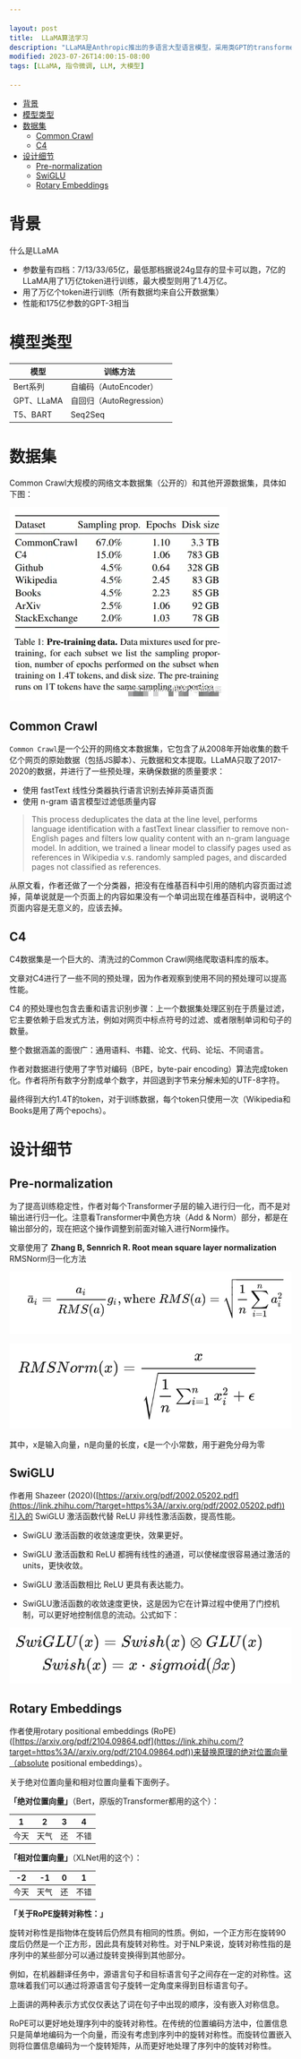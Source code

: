 ```yaml
---

layout: post
title:  LLaMA算法学习
description: "LLaMA是Anthropic推出的多语言大型语言模型，采用类GPT的transformer架构，但相比GPT更高效，计算资源需求更低。总体而言，LLaMA通过更高效的模型设计，实现了多语言理解的高性能计算，降低了资源门槛，为语言模型的应用普及提供了可能。"
modified: 2023-07-26T14:00:15-08:00
tags: [LLaMA, 指令微调, LLM, 大模型] 

---
```


* [背景](#背景)
* [模型类型](#模型类型)
* [数据集](#数据集)
   * [Common Crawl](#common-crawl)
   * [C4](#c4)
* [设计细节](#设计细节)
   * [Pre-normalization](#pre-normalization)
   * [SwiGLU](#swiglu)
   * [Rotary Embeddings](#rotary-embeddings)



# 背景

什么是LLaMA

- 参数量有四档：7/13/33/65亿，最低那档据说24g显存的显卡可以跑，7亿的LLaMA用了1万亿token进行训练，最大模型则用了1.4万亿。
- 用了万亿个token进行训练（所有数据均来自公开数据集）
- 性能和175亿参数的GPT-3相当



# 模型类型

| 模型       | 训练方法                 |
| ---------- | ------------------------ |
| Bert系列   | 自编码（AutoEncoder）    |
| GPT、LLaMA | 自回归（AutoRegression） |
| T5、BART   | Seq2Seq                  |

# 数据集

Common Crawl大规模的网络文本数据集（公开的）和其他开源数据集，具体如下图：

![img](./images/00/00_llama.png)



## Common Crawl

`Common Crawl`是一个公开的网络文本数据集，它包含了从2008年开始收集的数千亿个网页的原始数据（包括JS脚本）、元数据和文本提取。LLaMA只取了2017-2020的数据，并进行了一些预处理，来确保数据的质量要求：

- 使用 fastText 线性分类器执行语言识别去掉非英语页面
- 使用 n-gram 语言模型过滤低质量内容

> This process deduplicates the data at the line level, performs language identification with a fastText linear classifier to remove non-English pages and filters low quality content with an n-gram language model. In addition, we trained a linear model to classify pages used as references in Wikipedia v.s. randomly sampled pages, and discarded pages not classified as references.

从原文看，作者还做了一个分类器，把没有在维基百科中引用的随机内容页面过滤掉，简单说就是一个页面上的内容如果没有一个单词出现在维基百科中，说明这个页面内容是无意义的，应该去掉。

## C4

C4数据集是一个巨大的、清洗过的Common Crawl网络爬取语料库的版本。

文章对C4进行了一些不同的预处理，因为作者观察到使用不同的预处理可以提高性能。

C4 的预处理也包含去重和语言识别步骤：上一个数据集处理区别在于质量过滤，它主要依赖于启发式方法，例如对网页中标点符号的过滤、或者限制单词和句子的数量。

整个数据涵盖的面很广：通用语料、书籍、论文、代码、论坛、不同语言。

作者对数据进行使用了字节对编码（BPE，byte-pair encoding）算法完成token化。作者将所有数字分割成单个数字，并回退到字节来分解未知的UTF-8字符。

最终得到大约1.4T的token，对于训练数据，每个token只使用一次（Wikipedia和Books是用了两个epochs）。



# 设计细节

## Pre-normalization

为了提高训练稳定性，作者对每个Transformer子层的输入进行归一化，而不是对输出进行归一化。注意看Transformer中黄色方块（Add & Norm）部分，都是在输出部分的，现在把这个操作调整到前面对输入进行Norm操作。

文章使用了  **Zhang B, Sennrich R. Root mean square layer normalization**  RMSNorm归一化方法



![img](./images/00/01_llama.png)

![img](./images/00/002_llama.png)



其中，x是输入向量，n是向量的长度，ϵ是一个小常数，用于避免分母为零





## SwiGLU

作者用 Shazeer (2020)([https://arxiv.org/pdf/2002.05202.pdf](https://link.zhihu.com/?target=https%3A//arxiv.org/pdf/2002.05202.pdf))引入的 SwiGLU 激活函数代替 ReLU 非线性激活函数，提高性能。

- SwiGLU 激活函数的收敛速度更快，效果更好。

- SwiGLU 激活函数和 ReLU 都拥有线性的通道，可以使梯度很容易通过激活的units，更快收敛。
- SwiGLU 激活函数相比 ReLU 更具有表达能力。
- SwiGLU激活函数的收敛速度更快，这是因为它在计算过程中使用了门控机制，可以更好地控制信息的流动。公式如下：

![img](./images/00/003_llama.png)



## Rotary Embeddings

作者使用rotary positional embeddings (RoPE)([https://arxiv.org/pdf/2104.09864.pdf](https://link.zhihu.com/?target=https%3A//arxiv.org/pdf/2104.09864.pdf))来替换原理的绝对位置向量（absolute positional embeddings）。

关于绝对位置向量和相对位置向量看下面例子。

**「绝对位置向量」**（Bert，原版的Transformer都用的这个）：

| 1    | 2    | 3    | 4    |
| ---- | ---- | ---- | ---- |
| 今天 | 天气 | 还   | 不错 |

**「相对位置向量」**（XLNet用的这个）：

| -2   | -1   | 0    | 1    |
| ---- | ---- | ---- | ---- |
| 今天 | 天气 | 还   | 不错 |

**「关于RoPE旋转对称性：」**

旋转对称性是指物体在旋转后仍然具有相同的性质。例如，一个正方形在旋转90度后仍然是一个正方形，因此具有旋转对称性。对于NLP来说，旋转对称性指的是序列中的某些部分可以通过旋转变换得到其他部分。

例如，在机器翻译任务中，源语言句子和目标语言句子之间存在一定的对称性。这意味着我们可以通过将源语言句子旋转一定角度来得到目标语言句子。

上面讲的两种表示方式仅仅表达了词在句子中出现的顺序，没有嵌入对称信息。

RoPE可以更好地处理序列中的旋转对称性。在传统的位置编码方法中，位置信息只是简单地编码为一个向量，而没有考虑到序列中的旋转对称性。而旋转位置嵌入则将位置信息编码为一个旋转矩阵，从而更好地处理了序列中的旋转对称性。









